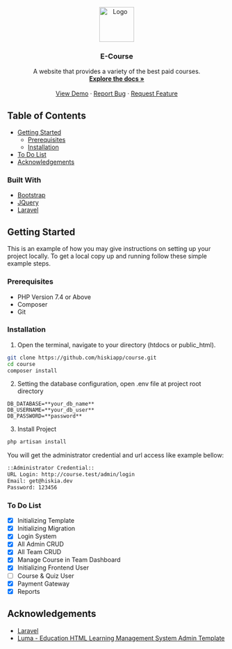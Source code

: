<p align="center">
  <a href="https://github.com/hiskiapp/course">
    <img src="https://indiepartnership.com/wp-content/uploads/2020/09/icon.png" alt="Logo" width="80" height="80">
  </a>

  <h3 align="center">E-Course</h3>

  <p align="center">
    A website that provides a variety of the best paid courses.
    <br />
    <a href="https://github.com/hiskiapp/course"><strong>Explore the docs »</strong></a>
    <br />
    <br />
    <a href="https://github.com/hiskiapp/course">View Demo</a>
    ·
    <a href="https://github.com/hiskiapp/course/issues">Report Bug</a>
    ·
    <a href="https://github.com/hiskiapp/course/issues">Request Feature</a>
  </p>
</p>



<!-- TABLE OF CONTENTS -->
## Table of Contents

* [Getting Started](#getting-started)
  * [Prerequisites](#prerequisites)
  * [Installation](#installation)
* [To Do List](#to-do-list)
* [Acknowledgements](#acknowledgements)

### Built With
* [Bootstrap](https://getbootstrap.com)
* [JQuery](https://jquery.com)
* [Laravel](https://laravel.com)



<!-- GETTING STARTED -->
## Getting Started

This is an example of how you may give instructions on setting up your project locally.
To get a local copy up and running follow these simple example steps.

### Prerequisites
-   PHP Version 7.4 or Above
-   Composer
-   Git

### Installation

1. Open the terminal, navigate to your directory (htdocs or public_html).
```bash
git clone https://github.com/hiskiapp/course.git
cd course
composer install
```

2. Setting the database configuration, open .env file at project root directory
```
DB_DATABASE=**your_db_name**
DB_USERNAME=**your_db_user**
DB_PASSWORD=**password**
```

3. Install Project
```bash
php artisan install
```
You will get the administrator credential and url access like example bellow:
```bash
::Administrator Credential::
URL Login: http://course.test/admin/login
Email: get@hiskia.dev
Password: 123456
```

### To Do List

- [x] Initializing Template
- [x] Initializing Migration
- [x] Login System
- [x] All Admin CRUD
- [x] All Team CRUD
- [x] Manage Course in Team Dashboard
- [x] Initializing Frontend User
- [ ] Course & Quiz User
- [x] Payment Gateway
- [x] Reports

<!-- ACKNOWLEDGEMENTS -->
## Acknowledgements
* [Laravel](https://laravel.com)
* [Luma - Education HTML Learning Management System Admin Template](https://themeforest.net/item/luma-education-platform-lms-admin-template/26541343)
